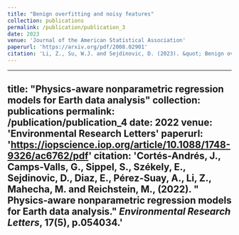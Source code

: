 ```yaml
---
title: "Benign overfitting and noisy features"
collection: publications
permalink: /publication/publication_3
date: 2023
venue: 'Journal of the American Statistical Association'
paperurl: 'https://arxiv.org/pdf/2008.02901'
citation: 'Li, Z., Su, W.J. and Sejdinovic, D. (2023). &quot; Benign overfitting and noisy features.&quot; <i>Journal of the American Statistical Association</i>, 118(544), pp.2876-2888.'
---
```

---
title: "Physics-aware nonparametric regression models for Earth data analysis"
collection: publications
permalink: /publication/publication_4
date: 2022
venue: 'Environmental Research Letters'
paperurl: 'https://iopscience.iop.org/article/10.1088/1748-9326/ac6762/pdf'
citation: 'Cortés-Andrés, J., Camps-Valls, G., Sippel, S., Székely, E., Sejdinovic, D., Diaz, E., Pérez-Suay, A., Li, Z., Mahecha, M. and Reichstein, M., (2022). &quot; Physics-aware nonparametric regression models for Earth data analysis.&quot; <i>Environmental Research Letters</i>, 17(5), p.054034.'
---
